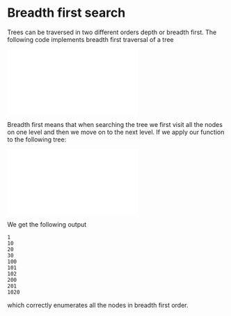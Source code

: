 # Breadth first search

Trees can be traversed in two different orders depth or breadth first. The
following code implements breadth first traversal of a tree

![breadthFirst.js](breadthFirst.js "breadthFirst.js")

Breadth first means that when searching the tree we first visit all the nodes
on one level and then we move on to the next level. If we apply our function to
the following tree:

![tree.js](tree.js "tree.js")

We get the following output

```
1
10
20
30
100
101
102
200
201
1020
```

which correctly enumerates all the nodes in breadth first order.